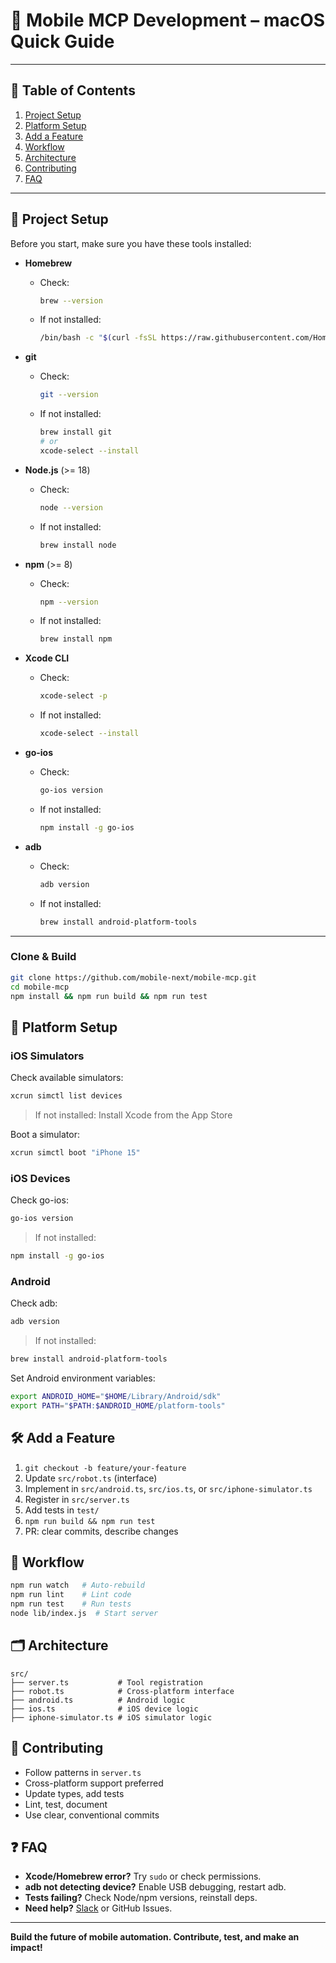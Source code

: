 # 📱 Mobile MCP Development – macOS Quick Guide

---

## 📑 Table of Contents
1. [Project Setup](#project-setup)
2. [Platform Setup](#platform-setup)
3. [Add a Feature](#add-a-feature)
4. [Workflow](#workflow)
5. [Architecture](#architecture)
6. [Contributing](#contributing)
7. [FAQ](#faq)

---

## 🚀 Project Setup

Before you start, make sure you have these tools installed:

- **Homebrew**
  - Check:
    ```bash
    brew --version
    ```
  - If not installed:
    ```bash
    /bin/bash -c "$(curl -fsSL https://raw.githubusercontent.com/Homebrew/install/HEAD/install.sh)"
    ```

- **git**
  - Check:
    ```bash
    git --version
    ```
  - If not installed:
    ```bash
    brew install git
    # or
    xcode-select --install
    ```

- **Node.js** (>= 18)
  - Check:
    ```bash
    node --version
    ```
  - If not installed:
    ```bash
    brew install node
    ```

- **npm** (>= 8)
  - Check:
    ```bash
    npm --version
    ```
  - If not installed:
    ```bash
    brew install npm
    ```

- **Xcode CLI**
  - Check:
    ```bash
    xcode-select -p
    ```
  - If not installed:
    ```bash
    xcode-select --install
    ```

- **go-ios**
  - Check:
    ```bash
    go-ios version
    ```
  - If not installed:
    ```bash
    npm install -g go-ios
    ```

- **adb**
  - Check:
    ```bash
    adb version
    ```
  - If not installed:
    ```bash
    brew install android-platform-tools
    ```

---

### Clone & Build

```bash
git clone https://github.com/mobile-next/mobile-mcp.git
cd mobile-mcp
npm install && npm run build && npm run test
```

## 📱 Platform Setup

### iOS Simulators

Check available simulators:
```bash
xcrun simctl list devices
```
> If not installed: Install Xcode from the App Store

Boot a simulator:
```bash
xcrun simctl boot "iPhone 15"
```

### iOS Devices

Check go-ios:
```bash
go-ios version
```
> If not installed:
```bash
npm install -g go-ios
```

### Android

Check adb:
```bash
adb version
```
> If not installed:
```bash
brew install android-platform-tools
```

Set Android environment variables:
```bash
export ANDROID_HOME="$HOME/Library/Android/sdk"
export PATH="$PATH:$ANDROID_HOME/platform-tools"
```

## 🛠️ Add a Feature
1. `git checkout -b feature/your-feature`
2. Update `src/robot.ts` (interface)
3. Implement in `src/android.ts`, `src/ios.ts`, or `src/iphone-simulator.ts`
4. Register in `src/server.ts`
5. Add tests in `test/`
6. `npm run build && npm run test`
7. PR: clear commits, describe changes

## 🔄 Workflow
```bash
npm run watch   # Auto-rebuild
npm run lint    # Lint code
npm run test    # Run tests
node lib/index.js  # Start server
```

## 🗂️ Architecture
```
src/
├── server.ts           # Tool registration
├── robot.ts            # Cross-platform interface
├── android.ts          # Android logic
├── ios.ts              # iOS device logic
├── iphone-simulator.ts # iOS simulator logic
```

## 🤝 Contributing
- Follow patterns in `server.ts`
- Cross-platform support preferred
- Update types, add tests
- Lint, test, document
- Use clear, conventional commits

## ❓ FAQ
- **Xcode/Homebrew error?** Try `sudo` or check permissions.
- **adb not detecting device?** Enable USB debugging, restart adb.
- **Tests failing?** Check Node/npm versions, reinstall deps.
- **Need help?** [Slack](http://mobilenexthq.com/join-slack) or GitHub Issues.

---
**Build the future of mobile automation. Contribute, test, and make an impact!** 